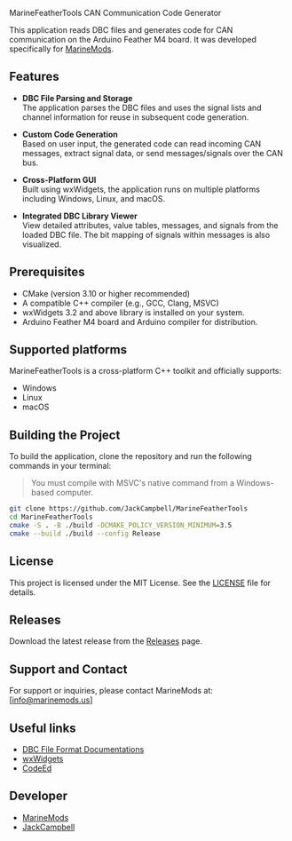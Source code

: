 MarineFeatherTools CAN Communication Code Generator

This application reads DBC files and generates code for CAN communication on the Arduino Feather M4 board.
It was developed specifically for [MarineMods](https://marinemods.us).

Features
--------

- **DBC File Parsing and Storage**  
  The application parses the DBC files and uses the signal lists and channel information for reuse in subsequent code generation.

- **Custom Code Generation**  
  Based on user input, the generated code can read incoming CAN messages, extract signal data, or send messages/signals over the CAN bus.

- **Cross-Platform GUI**  
  Built using wxWidgets, the application runs on multiple platforms including Windows, Linux, and macOS.

- **Integrated DBC Library Viewer**  
  View detailed attributes, value tables, messages, and signals from the loaded DBC file. The bit mapping of signals within messages is also visualized.

Prerequisites
-------------

- CMake (version 3.10 or higher recommended)  
- A compatible C++ compiler (e.g., GCC, Clang, MSVC)  
- wxWidgets 3.2 and above library is installed on your system.
- Arduino Feather M4 board and Arduino compiler for distribution.


Supported platforms
-------------------

MarineFeatherTools is a cross-platform C++ toolkit and officially supports:

 - Windows
 - Linux
 - macOS

## Building the Project

To build the application, clone the repository and run the following commands in your terminal:

> You must compile with MSVC's native command from a Windows-based computer.

```bash
git clone https://github.com/JackCampbell/MarineFeatherTools
cd MarineFeatherTools
cmake -S . -B ./build -DCMAKE_POLICY_VERSION_MINIMUM=3.5
cmake --build ./build --config Release
```

License
-------

This project is licensed under the MIT License. See the [LICENSE](https://github.com/JackCampbell/MarineFeatherTools/blob/master/LICENSE) file for details.

Releases
--------

Download the latest release from the [Releases](https://github.com/JackCampbell/MarineFeatherTools/releases) page.

Support and Contact
-------------------

For support or inquiries, please contact MarineMods at: [info@marinemods.us]

Useful links
------------

* [DBC File Format Documentations](https://nusolar.github.io/training-f23/pdfs/DBC_File_Format_Documentation.pdf)
* [wxWidgets](https://wxwidgets.org)
* [CodeEd](https://jackcampbell.github.io/codeed)

Developer
---------

* [MarineMods](https://marinemods.us)
* [JackCampbell](https://jackcampbell.github.io)


